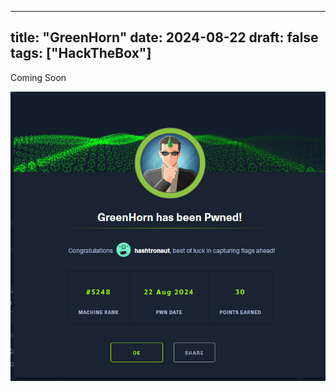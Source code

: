 
---
title: "GreenHorn"
date: 2024-08-22
draft: false
tags: ["HackTheBox"]
---
Coming Soon

![](/images/18dc3404323f2ddb7e321989871526d8_MD5.jpeg)